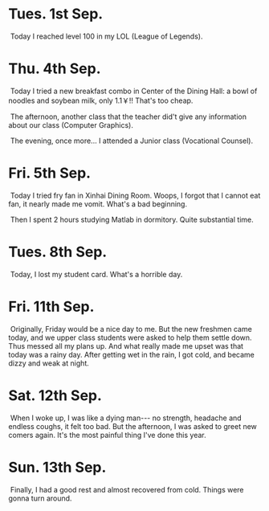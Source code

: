 # Tues. 1st Sep. 

​	Today I reached level 100 in my LOL (League of Legends).

# Thu. 4th Sep.

​	Today I tried a new breakfast combo in Center of the Dining Hall: a bowl of noodles and soybean milk, only 1.1￥!! That's too cheap.

​	The afternoon, another class that the teacher did't give any information about our class (Computer Graphics).

​	The evening, once more... I attended a Junior class (Vocational Counsel).

# Fri. 5th Sep.

​	Today I tried fry fan in Xinhai Dining Room. Woops, I forgot that I cannot eat fan, it nearly made me vomit. What's a bad beginning.

​	Then I spent 2 hours studying Matlab in dormitory. Quite substantial time.

# Tues. 8th Sep.

​	Today, I lost my student card. What's a horrible day. 

# Fri. 11th Sep.

​	Originally, Friday would be a nice day to me. But the new freshmen came today, and we upper class students were asked to help them settle down. Thus messed all my plans up. And what really made me upset was that today was a rainy day. 	After getting wet in the rain, I got cold, and became dizzy and weak at night.

# Sat. 12th Sep.

​	When I woke up, I was like a dying man--- no strength, headache and endless coughs, it felt too bad. But the afternoon, I was asked to greet new comers again. It's the most painful thing I've done this year.

# Sun. 13th Sep.

​	Finally, I had a good rest and almost recovered from cold. Things were gonna turn around.